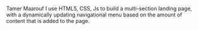 Tamer Maarouf 
I use HTML5, CSS, Js to
build a multi-section landing page, with a dynamically updating navigational menu based on the amount of content that is added to the page.
 
